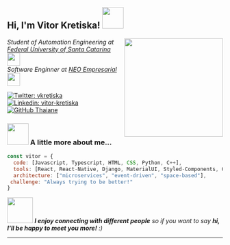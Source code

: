 <h2> Hi, I'm Vitor Kretiska! <img src="https://media.giphy.com/media/mGcNjsfWAjY5AEZNw6/giphy.gif" width="50"></h2>
<img align='right' src="https://media.giphy.com/media/zhYSVCirREeIZtONCI/giphy.gif" width="230">
<p><em>Student of Automation Engineering at <a href="https://ufsc.br">Federal University of Santa Catarina</a><img src="https://media.giphy.com/media/fYSnHlufseco8Fh93Z/giphy.gif" width="30"></br>Software Enginner at <a href="https://neo.certi.org.br">NEO Empresarial</a><img src="https://media.giphy.com/media/WUlplcMpOCEmTGBtBW/giphy.gif" width="30"> 
</em></p>

[![Twitter: vkretiska](https://img.shields.io/twitter/follow/vkretiska?style=social)](https://twitter.com/vkretiska)
[![Linkedin: vitor-kretiska](https://img.shields.io/badge/vitorkretiska-blue?style=flat-square&logo=Linkedin&logoColor=white&link=https://www.linkedin.com/in/vitor-kretiska/)](https://www.linkedin.com/in/vitor-kretiska/)
[![GitHub Thaiane](https://img.shields.io/github/followers/vitorkm?label=follow&style=social)](https://github.com/Vitorkm)


### <img src="https://media.giphy.com/media/VgCDAzcKvsR6OM0uWg/giphy.gif" width="50"> A little more about me...  

```javascript
const vitor = {
  code: [Javascript, Typescript, HTML, CSS, Python, C++],
  tools: [React, React-Native, Django, MaterialUI, Styled-Components, Celery, RabbitMQ, Docker, AWS],
  architecture: ["microservices", "event-driven", "space-based"],
 challenge: "Always trying to be better!"
}
```

<img src="https://media.giphy.com/media/KtHYHsCSQurUc7Kuf3/giphy.gif" width="60"> <em><b>I enjoy connecting with different people</b> so if you want to say <b>hi, I'll be happy to meet you more!</b> :)</em>

---
